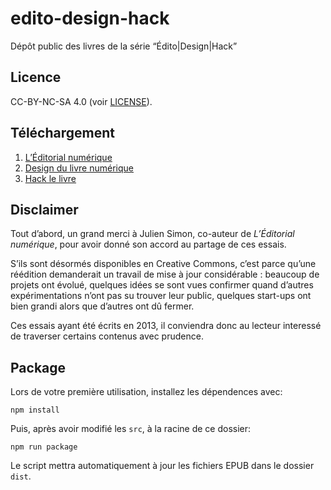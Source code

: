 # edito-design-hack

Dépôt public des livres de la série “Édito|Design|Hack”

## Licence

CC-BY-NC-SA 4.0 (voir [LICENSE](LICENSE)).

## Téléchargement

1. [L’Éditorial numérique](https://github.com/JayPanoz/edito-design-hack/raw/master/dist/LEditorialNumerique.epub)
2. [Design du livre numérique](https://github.com/JayPanoz/edito-design-hack/raw/master/dist/DesignDuLivreNumerique.epub)
3. [Hack le livre](https://github.com/JayPanoz/edito-design-hack/raw/master/dist/HackLeLivre.epub)

## Disclaimer

Tout d’abord, un grand merci à Julien Simon, co-auteur de *L’Éditorial numérique*, pour avoir donné son accord au partage de ces essais.

S’ils sont désormés disponibles en Creative Commons, c’est parce qu’une réédition demanderait un travail de mise à jour considérable : beaucoup de projets ont évolué, quelques idées se sont vues confirmer quand d’autres expérimentations n’ont pas su trouver leur public, quelques start-ups ont bien grandi alors que d’autres ont dû fermer.

Ces essais ayant été écrits en 2013, il conviendra donc au lecteur interessé de traverser certains contenus avec prudence.

## Package

Lors de votre première utilisation, installez les dépendences avec:

```
npm install
```

Puis, après avoir modifié les `src`, à la racine de ce dossier:

```
npm run package
```

Le script mettra automatiquement à jour les fichiers EPUB dans le dossier `dist`.